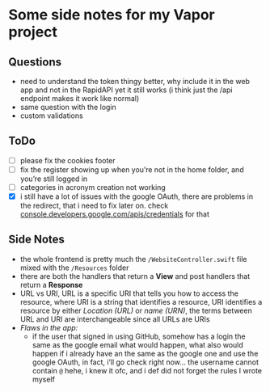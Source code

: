 # Some side notes for my Vapor project

## Questions
- need to understand the token thingy better, why include it in the web app and not in the RapidAPI yet it still works (i think just the /api endpoint makes it work like normal)
- same question with the login
- custom validations

## ToDo
- [ ] please fix the cookies footer
- [ ] fix the register showing up when you’re not in the home folder, and you’re still logged in
- [ ] categories in acronym creation not working
- [x] i still have a lot of issues with the google OAuth, there are problems in the redirect, that i need to fix later on. check [console.developers.google.com/apis/credentials][1] for that

## Side Notes
- the whole frontend is pretty much the `/WebsiteController.swift` file mixed with the `/Resources` folder
- there are both the handlers that return a **View** and post handlers that return a **Response**
- URL vs URI, URL is a specific URI that tells you how to access the resource, where URI is a string that identifies a resource, URI identifies a resource by either *Location (URL)* or *name (URN)*, the terms between URL and URI are interchangeable since all URLs are URIs
- *Flaws in the app:* 
	- if the user that signed in using GitHub, somehow has a login the same as the google email what would happen, what also would happen if i already have an the same as the google one and use the google OAuth, in fact, i’ll go check right now… the username cannot contain `@` hehe, i knew it ofc, and i def did not forget the rules I wrote myself



[1]:	console.developers.google.com/apis/credentials